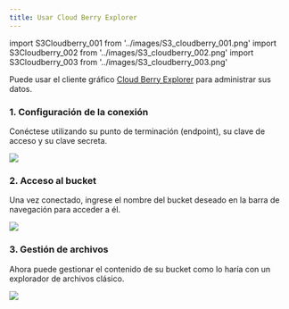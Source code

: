 ```yaml
---
title: Usar Cloud Berry Explorer
---
```

import S3Cloudberry_001 from '../images/S3_cloudberry_001.png'
import S3Cloudberry_002 from '../images/S3_cloudberry_002.png'
import S3Cloudberry_003 from '../images/S3_cloudberry_003.png'

Puede usar el cliente gráfico [Cloud Berry Explorer](https://www.msp360.com/explorer/) para administrar sus datos.

### 1. Configuración de la conexión

Conéctese utilizando su punto de terminación (endpoint), su clave de acceso y su clave secreta.

<img src={S3Cloudberry_001} />

### 2. Acceso al bucket

Una vez conectado, ingrese el nombre del bucket deseado en la barra de navegación para acceder a él.

<img src={S3Cloudberry_002} />

### 3. Gestión de archivos

Ahora puede gestionar el contenido de su bucket como lo haría con un explorador de archivos clásico.

<img src={S3Cloudberry_003} />